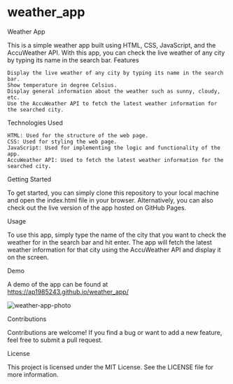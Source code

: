# weather_app
Weather App

This is a simple weather app built using HTML, CSS, JavaScript, and the AccuWeather API. With this app, you can check the live weather of any city by typing its name in the search bar.
Features

    Display the live weather of any city by typing its name in the search bar.
    Show temperature in degree Celsius.
    Display general information about the weather such as sunny, cloudy, etc.
    Use the AccuWeather API to fetch the latest weather information for the searched city.

Technologies Used

    HTML: Used for the structure of the web page.
    CSS: Used for styling the web page.
    JavaScript: Used for implementing the logic and functionality of the app.
    AccuWeather API: Used to fetch the latest weather information for the searched city.

Getting Started

To get started, you can simply clone this repository to your local machine and open the index.html file in your browser. Alternatively, you can also check out the live version of the app hosted on GitHub Pages.

Usage

To use this app, simply type 
the name of the city that you want to check the weather for in the search bar and hit enter. The app will fetch the latest weather information for that city using the AccuWeather API and display it on the screen.

Demo

A demo of the app can be found at https://ap1985243.github.io/weather_app/

![weather-app-photo](https://user-images.githubusercontent.com/40575848/227305055-3789f273-3e8f-40c1-917e-8cdebc94ca7f.png)

Contributions

Contributions are welcome! If you find a bug or want to add a new feature, feel free to submit a pull request.

License

This project is licensed under the MIT License. See the LICENSE file for more information.
